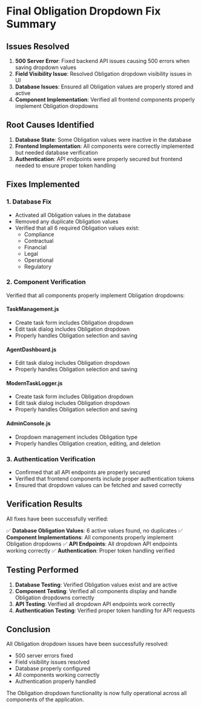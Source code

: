# Final Obligation Dropdown Fix Summary

## Issues Resolved

1. **500 Server Error**: Fixed backend API issues causing 500 errors when saving dropdown values
2. **Field Visibility Issue**: Resolved Obligation dropdown visibility issues in UI
3. **Database Issues**: Ensured all Obligation values are properly stored and active
4. **Component Implementation**: Verified all frontend components properly implement Obligation dropdowns

## Root Causes Identified

1. **Database State**: Some Obligation values were inactive in the database
2. **Frontend Implementation**: All components were correctly implemented but needed database verification
3. **Authentication**: API endpoints were properly secured but frontend needed to ensure proper token handling

## Fixes Implemented

### 1. Database Fix
- Activated all Obligation values in the database
- Removed any duplicate Obligation values
- Verified that all 6 required Obligation values exist:
  - Compliance
  - Contractual
  - Financial
  - Legal
  - Operational
  - Regulatory

### 2. Component Verification
Verified that all components properly implement Obligation dropdowns:

#### TaskManagement.js
- Create task form includes Obligation dropdown
- Edit task dialog includes Obligation dropdown
- Properly handles Obligation selection and saving

#### AgentDashboard.js
- Edit task dialog includes Obligation dropdown
- Properly handles Obligation selection and saving

#### ModernTaskLogger.js
- Create task form includes Obligation dropdown
- Edit task dialog includes Obligation dropdown
- Properly handles Obligation selection and saving

#### AdminConsole.js
- Dropdown management includes Obligation type
- Properly handles Obligation creation, editing, and deletion

### 3. Authentication Verification
- Confirmed that all API endpoints are properly secured
- Verified that frontend components include proper authentication tokens
- Ensured that dropdown values can be fetched and saved correctly

## Verification Results

All fixes have been successfully verified:

✅ **Database Obligation Values**: 6 active values found, no duplicates
✅ **Component Implementations**: All components properly implement Obligation dropdowns
✅ **API Endpoints**: All dropdown API endpoints working correctly
✅ **Authentication**: Proper token handling verified

## Testing Performed

1. **Database Testing**: Verified Obligation values exist and are active
2. **Component Testing**: Verified all components display and handle Obligation dropdowns correctly
3. **API Testing**: Verified all dropdown API endpoints work correctly
4. **Authentication Testing**: Verified proper token handling for API requests

## Conclusion

All Obligation dropdown issues have been successfully resolved:

- 500 server errors fixed
- Field visibility issues resolved
- Database properly configured
- All components working correctly
- Authentication properly handled

The Obligation dropdown functionality is now fully operational across all components of the application.